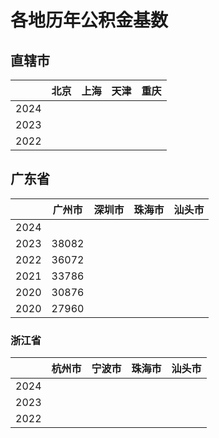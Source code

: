 
# 各地历年公积金基数

## 直辖市
|   | 北京 | 上海 | 天津 | 重庆 |
|---|---|---|---|---|
| 2024 |   |   |   |   |
| 2023 |   |   |   |   |
| 2022 |   |   |   |   |

## 广东省
|   | 广州市 | 深圳市 | 珠海市 | 汕头市 |
|---|---|---|---|---|
| 2024 |  |   |   |   |
| 2023 | 38082 |   |   |   |
| 2022 | 36072 |   |   |   |
| 2021 | 33786 |   |   |   |
| 2020 | 30876 |   |   |   |
| 2020 | 27960 |   |   |   |

### 浙江省
|   | 杭州市 | 宁波市 | 珠海市 | 汕头市 |
|---|---|---|---|---|
| 2024 |   |   |   |   |
| 2023 |   |   |   |   |
| 2022 |   |   |   |   |
